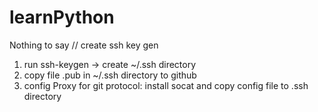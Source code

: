 # learnPython
Nothing to say
// create ssh key gen
1. run ssh-keygen -> create ~/.ssh directory 
2. copy file .pub in ~/.ssh directory to github
3. config Proxy for git protocol: install socat and copy config file to .ssh directory

